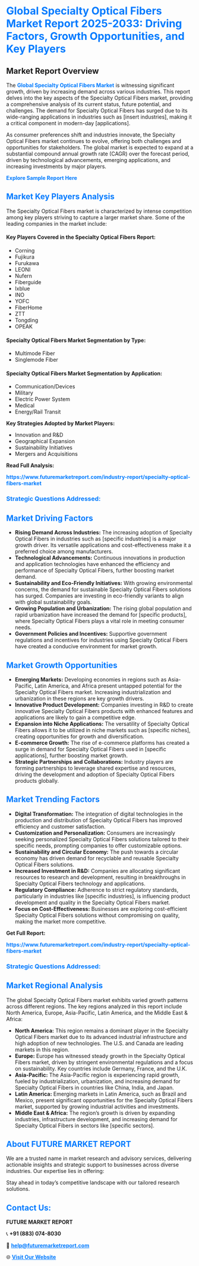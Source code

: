 <h1 style="color: #007BFF;">Global Specialty Optical Fibers Market Report 2025-2033: Driving Factors, Growth Opportunities, and Key Players</h1>

<section id="overview">
<h2>Market Report Overview</h2>
<p>The <a href="https://www.futuremarketreport.com/industry-report/specialty-optical-fibers-market" style="color: #007BFF; text-decoration: none;"><strong>Global Specialty Optical Fibers Market</strong></a> is witnessing significant growth, driven by increasing demand across various industries. This report delves into the key aspects of the Specialty Optical Fibers market, providing a comprehensive analysis of its current status, future potential, and challenges. The demand for Specialty Optical Fibers has surged due to its wide-ranging applications in industries such as [insert industries], making it a critical component in modern-day [applications].</p>
<p>As consumer preferences shift and industries innovate, the Specialty Optical Fibers market continues to evolve, offering both challenges and opportunities for stakeholders. The global market is expected to expand at a substantial compound annual growth rate (CAGR) over the forecast period, driven by technological advancements, emerging applications, and increasing investments by major players.</p>
</section>

<section id="overview">
<p><a href="https://www.futuremarketreport.com/request-sample/reportId=102337" style="color: #007BFF; text-decoration: none;"><strong>Explore Sample Report Here</strong></a></p>
</section>

<section id="key-players">
<h2 style="color: #007BFF;">Market Key Players Analysis</h2>
<p>The Specialty Optical Fibers market is characterized by intense competition among key players striving to capture a larger market share. Some of the leading companies in the market include:</p>
<h4>Key Players Covered in the Specialty Optical Fibers Report:</h4>
<ul><li>Corning</li><li>Fujikura</li><li>Furukawa</li><li>LEONI</li><li>Nufern</li><li>Fiberguide</li><li>Ixblue</li><li>INO</li><li>YOFC</li><li>FiberHome</li><li>ZTT</li><li>Tongding</li><li>OPEAK</li></ul>
<h4>Specialty Optical Fibers Market Segmentation by Type:</h4>
<ul><li>Multimode Fiber</li><li>Singlemode Fiber</li></ul>

<h4>Specialty Optical Fibers Market Segmentation by Application:</h4>
<ul><li>Communication/Devices</li><li>Military</li><li>Electric Power System</li><li>Medical</li><li>Energy/Rail Transit</li></ul>
<p><strong>Key Strategies Adopted by Market Players:</strong></p>
<ul>
<li>Innovation and R&D</li>
<li>Geographical Expansion</li>
<li>Sustainability Initiatives</li>
<li>Mergers and Acquisitions</li>
</ul>
</section>

<section>
<p><strong>Read Full Analysis: </strong></p><a href="https://www.futuremarketreport.com/industry-report/specialty-optical-fibers-market" style="color: #007BFF; text-decoration: none;"><strong>https://www.futuremarketreport.com/industry-report/specialty-optical-fibers-market</strong></a>
<h3 style="color: #007BFF;">Strategic Questions Addressed:</h3>
</section>

<section id="driving-factors">
<h2 style="color: #007BFF;">Market Driving Factors</h2>
<ul>
<li><strong>Rising Demand Across Industries:</strong> The increasing adoption of Specialty Optical Fibers in industries such as [specific industries] is a major growth driver. Its versatile applications and cost-effectiveness make it a preferred choice among manufacturers.</li>
<li><strong>Technological Advancements:</strong> Continuous innovations in production and application technologies have enhanced the efficiency and performance of Specialty Optical Fibers, further boosting market demand.</li>
<li><strong>Sustainability and Eco-Friendly Initiatives:</strong> With growing environmental concerns, the demand for sustainable Specialty Optical Fibers solutions has surged. Companies are investing in eco-friendly variants to align with global sustainability goals.</li>
<li><strong>Growing Population and Urbanization:</strong> The rising global population and rapid urbanization have increased the demand for [specific products], where Specialty Optical Fibers plays a vital role in meeting consumer needs.</li>
<li><strong>Government Policies and Incentives:</strong> Supportive government regulations and incentives for industries using Specialty Optical Fibers have created a conducive environment for market growth.</li>
</ul>
</section>

<section id="growth-opportunities">
<h2 style="color: #007BFF;">Market Growth Opportunities</h2>
<ul>
<li><strong>Emerging Markets:</strong> Developing economies in regions such as Asia-Pacific, Latin America, and Africa present untapped potential for the Specialty Optical Fibers market. Increasing industrialization and urbanization in these regions are key growth drivers.</li>
<li><strong>Innovative Product Development:</strong> Companies investing in R&D to create innovative Specialty Optical Fibers products with enhanced features and applications are likely to gain a competitive edge.</li>
<li><strong>Expansion into Niche Applications:</strong> The versatility of Specialty Optical Fibers allows it to be utilized in niche markets such as [specific niches], creating opportunities for growth and diversification.</li>
<li><strong>E-commerce Growth:</strong> The rise of e-commerce platforms has created a surge in demand for Specialty Optical Fibers used in [specific applications], further boosting market growth.</li>
<li><strong>Strategic Partnerships and Collaborations:</strong> Industry players are forming partnerships to leverage shared expertise and resources, driving the development and adoption of Specialty Optical Fibers products globally.</li>
</ul>
</section>

<section id="trending-factors">
<h2 style="color: #007BFF;">Market Trending Factors</h2>
<ul>
<li><strong>Digital Transformation:</strong> The integration of digital technologies in the production and distribution of Specialty Optical Fibers has improved efficiency and customer satisfaction.</li>
<li><strong>Customization and Personalization:</strong> Consumers are increasingly seeking personalized Specialty Optical Fibers solutions tailored to their specific needs, prompting companies to offer customizable options.</li>
<li><strong>Sustainability and Circular Economy:</strong> The push towards a circular economy has driven demand for recyclable and reusable Specialty Optical Fibers solutions.</li>
<li><strong>Increased Investment in R&D:</strong> Companies are allocating significant resources to research and development, resulting in breakthroughs in Specialty Optical Fibers technology and applications.</li>
<li><strong>Regulatory Compliance:</strong> Adherence to strict regulatory standards, particularly in industries like [specific industries], is influencing product development and quality in the Specialty Optical Fibers market.</li>
<li><strong>Focus on Cost-Effectiveness:</strong> Businesses are exploring cost-efficient Specialty Optical Fibers solutions without compromising on quality, making the market more competitive.</li>
</ul>
</section>

<section>
<p><strong>Get Full Report: </strong></p><a href="https://www.futuremarketreport.com/industry-report/specialty-optical-fibers-market" style="color: #007BFF; text-decoration: none;"><strong>https://www.futuremarketreport.com/industry-report/specialty-optical-fibers-market</strong></a>
<h3 style="color: #007BFF;">Strategic Questions Addressed:</h3>
</section>


<section id="regional-analysis">
<h2 style="color: #007BFF;">Market Regional Analysis</h2>
<p>The global Specialty Optical Fibers market exhibits varied growth patterns across different regions. The key regions analyzed in this report include North America, Europe, Asia-Pacific, Latin America, and the Middle East & Africa:</p>
<ul>
<li><strong>North America:</strong> This region remains a dominant player in the Specialty Optical Fibers market due to its advanced industrial infrastructure and high adoption of new technologies. The U.S. and Canada are leading markets in this region.</li>
<li><strong>Europe:</strong> Europe has witnessed steady growth in the Specialty Optical Fibers market, driven by stringent environmental regulations and a focus on sustainability. Key countries include Germany, France, and the U.K.</li>
<li><strong>Asia-Pacific:</strong> The Asia-Pacific region is experiencing rapid growth, fueled by industrialization, urbanization, and increasing demand for Specialty Optical Fibers in countries like China, India, and Japan.</li>
<li><strong>Latin America:</strong> Emerging markets in Latin America, such as Brazil and Mexico, present significant opportunities for the Specialty Optical Fibers market, supported by growing industrial activities and investments.</li>
<li><strong>Middle East & Africa:</strong> The region’s growth is driven by expanding industries, infrastructure development, and increasing demand for Specialty Optical Fibers in sectors like [specific sectors].</li>
</ul>
</section>

<footer>
<h2 style="color: #007BFF;">About FUTURE MARKET REPORT</h2>
<p>We are a trusted name in market research and advisory services, delivering actionable insights and strategic support to businesses across diverse industries. Our expertise lies in offering:</p>

<p>Stay ahead in today’s competitive landscape with our tailored research solutions.</p>

<h2 style="color: #007BFF;">Contact Us:</h2>
<p><strong>FUTURE MARKET REPORT</strong></p>
<p>📞 <strong>+91 (883) 074-8030</strong></p>
<p>📧 <strong><a href="mailto:help@futuremarketreport.com" style="color: #007BFF;">help@futuremarketreport.com</a></strong></p>
<p>🌐 <strong><a href="https://www.futuremarketreport.com/" style="color: #007BFF;">Visit Our Website</a></strong></p>
</footer>